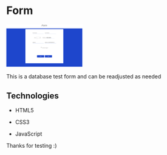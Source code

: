# Form
<img src="./form.png" alt="form" width="200"/>

This is a database test form and can be readjusted as needed

## Technologies

 - HTML5

 - CSS3

 - JavaScript

Thanks for testing :)